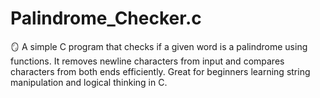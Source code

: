# Palindrome_Checker.c
🪞 A simple C program that checks if a given word is a palindrome using functions. It removes newline characters from input and compares characters from both ends efficiently. Great for beginners learning string manipulation and logical thinking in C.
